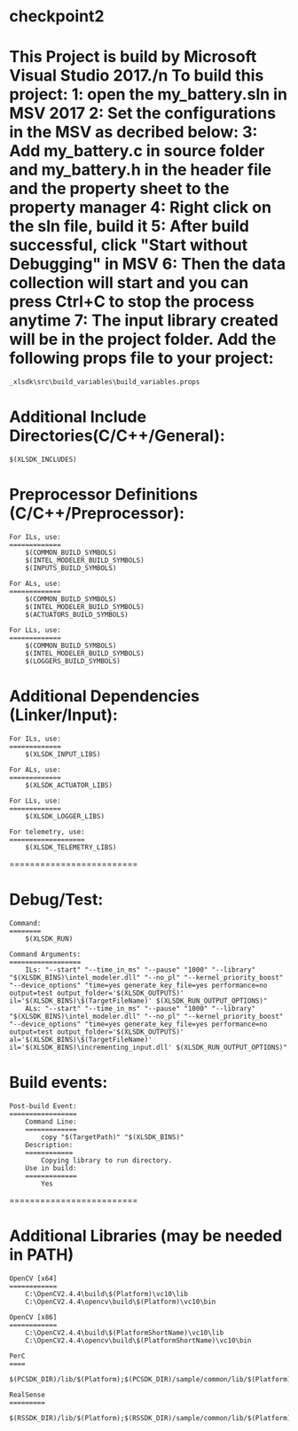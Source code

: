 # checkpoint2
This Project is build by Microsoft Visual Studio 2017./n
To build this project:
1: open the my_battery.sln in MSV 2017
2: Set the configurations in the MSV as decribed below:
3: Add my_battery.c in source folder and my_battery.h in the header file and the property sheet to the property manager
4: Right click on the sln file,  build it
5: After build successful, click "Start without Debugging" in MSV
6: Then the data collection will start and you can press Ctrl+C to stop the process anytime
7: The input library created will be in the project folder.
Add the following props file to your project:
=============================================
	_xlsdk\src\build_variables\build_variables.props

Additional Include Directories(C/C++/General):
==============================================
	$(XLSDK_INCLUDES)

Preprocessor Definitions (C/C++/Preprocessor):
==============================================

	For ILs, use:
	=============
		$(COMMON_BUILD_SYMBOLS)
		$(INTEL_MODELER_BUILD_SYMBOLS)
		$(INPUTS_BUILD_SYMBOLS)

	For ALs, use:
	=============
		$(COMMON_BUILD_SYMBOLS)
		$(INTEL_MODELER_BUILD_SYMBOLS)
		$(ACTUATORS_BUILD_SYMBOLS)

	For LLs, use:
	=============
		$(COMMON_BUILD_SYMBOLS)
		$(INTEL_MODELER_BUILD_SYMBOLS)
		$(LOGGERS_BUILD_SYMBOLS)

Additional Dependencies (Linker/Input):
=======================================

	For ILs, use:
	=============
		$(XLSDK_INPUT_LIBS)

	For ALs, use:
	=============
		$(XLSDK_ACTUATOR_LIBS)

	For LLs, use:
	=============
		$(XLSDK_LOGGER_LIBS)

	For telemetry, use:
	===================
		$(XLSDK_TELEMETRY_LIBS)

=========================

Debug/Test:
===========
	Command:
	========
		$(XLSDK_RUN)

	Command Arguments:
	==================
		ILs: "--start" "--time_in_ms" "--pause" "1000" "--library" "$(XLSDK_BINS)\intel_modeler.dll" "--no_pl" "--kernel_priority_boost" "--device_options" "time=yes generate_key_file=yes performance=no output=test output_folder='$(XLSDK_OUTPUTS)' il='$(XLSDK_BINS)\$(TargetFileName)' $(XLSDK_RUN_OUTPUT_OPTIONS)"
		ALs: "--start" "--time_in_ms" "--pause" "1000" "--library" "$(XLSDK_BINS)\intel_modeler.dll" "--no_pl" "--kernel_priority_boost" "--device_options" "time=yes generate_key_file=yes performance=no output=test output_folder='$(XLSDK_OUTPUTS)' al='$(XLSDK_BINS)\$(TargetFileName)' il='$(XLSDK_BINS)\incrementing_input.dll' $(XLSDK_RUN_OUTPUT_OPTIONS)"

Build events:
=============
	Post-build Event:
	=================
		Command Line:
		=============
			copy "$(TargetPath)" "$(XLSDK_BINS)"
		Description:
		============
			Copying library to run directory.
		Use in build:
		=============
			Yes

=========================
	
Additional Libraries (may be needed in PATH)
============================================
	OpenCV [x64]
	============
		C:\OpenCV2.4.4\build\$(Platform)\vc10\lib
		C:\OpenCV2.4.4\opencv\build\$(Platform)\vc10\bin

	OpenCV [x86]
	============
		C:\OpenCV2.4.4\build\$(PlatformShortName)\vc10\lib
		C:\OpenCV2.4.4\opencv\build\$(PlatformShortName)\vc10\bin

	PerC
	====
		$(PCSDK_DIR)/lib/$(Platform);$(PCSDK_DIR)/sample/common/lib/$(Platform)/$(PlatformToolset)

	RealSense
	=========
		$(RSSDK_DIR)/lib/$(Platform);$(RSSDK_DIR)/sample/common/lib/$(Platform)/$(PlatformToolset)
